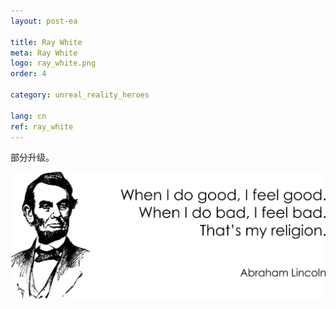 ```yaml
---
layout: post-ea

title: Ray White
meta: Ray White
logo: ray_white.png
order: 4

category: unreal_reality_heroes

lang: cn
ref: ray_white
---
```


部分升级。

<a data-fancybox="gallery" href="/img/programming/Lincoln.png"><img src="/img/programming/Lincoln.png" alt=""></a>
